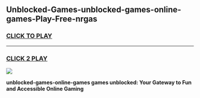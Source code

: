 
## Unblocked-Games-unblocked-games-online-games-Play-Free-nrgas
<h3>
<a href="https://premium76.site?title=unblocked-games-online-games&ref=23A">CLICK TO PLAY</a></h3>
<hr>

<h3>
<a href="https://premium76.site?title=unblocked-games-online-games&ref=23A">CLICK 2 PLAY</a>
  
</h3>

<a href="https://premium76.site?title=unblocked-games-online-games&ref=23A"><img src="https://clearcache.store/games.png"></a>


**unblocked-games-online-games games unblocked: Your Gateway to Fun and Accessible Online Gaming**
